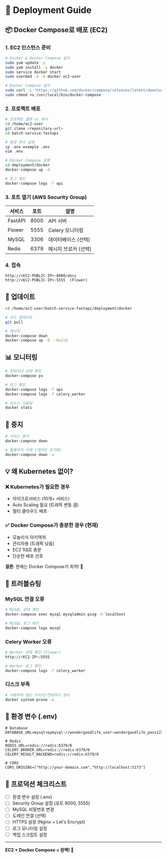 # 🚀 Deployment Guide

## 📦 Docker Compose로 배포 (EC2)

### 1. EC2 인스턴스 준비

```bash
# Docker & Docker Compose 설치
sudo yum update -y
sudo yum install -y docker
sudo service docker start
sudo usermod -a -G docker ec2-user

# Docker Compose 설치
sudo curl -L "https://github.com/docker/compose/releases/latest/download/docker-compose-$(uname -s)-$(uname -m)" -o /usr/local/bin/docker-compose
sudo chmod +x /usr/local/bin/docker-compose
```

### 2. 프로젝트 배포

```bash
# 프로젝트 클론 or 복사
cd /home/ec2-user
git clone <repository-url>
cd batch-service-fastapi

# 환경 변수 설정
cp .env.example .env
vim .env

# Docker Compose 실행
cd deployment/docker
docker-compose up -d

# 로그 확인
docker-compose logs -f api
```

### 3. 포트 열기 (AWS Security Group)

| 서비스 | 포트 | 설명 |
|--------|------|------|
| FastAPI | 8000 | API 서버 |
| Flower | 5555 | Celery 모니터링 |
| MySQL | 3306 | 데이터베이스 (선택) |
| Redis | 6379 | 메시지 브로커 (선택) |

### 4. 접속

```
http://<EC2-PUBLIC-IP>:8000/docs
http://<EC2-PUBLIC-IP>:5555  (Flower)
```

## 🔄 업데이트

```bash
cd /home/ec2-user/batch-service-fastapi/deployment/docker

# 코드 업데이트
git pull

# 재시작
docker-compose down
docker-compose up -d --build
```

## 📊 모니터링

```bash
# 컨테이너 상태 확인
docker-compose ps

# 로그 확인
docker-compose logs -f api
docker-compose logs -f celery_worker

# 리소스 사용량
docker stats
```

## 🛑 중지

```bash
# 서비스 중지
docker-compose down

# 볼륨까지 삭제 (데이터 초기화)
docker-compose down -v
```

## 💡 왜 Kubernetes 없이?

### ❌ Kubernetes가 필요한 경우
- 마이크로서비스 (10개+ 서비스)
- Auto Scaling 필요 (트래픽 변동 큼)
- 멀티 클라우드 배포

### ✅ Docker Compose가 충분한 경우 (현재)
- 모놀리식 아키텍처
- 관리자용 (트래픽 낮음)
- EC2 1대로 충분
- 단순한 배포 선호

**결론**: 현재는 Docker Compose가 최적! 🎯

## 🔧 트러블슈팅

### MySQL 연결 오류

```bash
# MySQL 상태 확인
docker-compose exec mysql mysqladmin ping -h localhost

# MySQL 로그 확인
docker-compose logs mysql
```

### Celery Worker 오류

```bash
# Worker 상태 확인 (Flower)
http://<EC2-IP>:5555

# Worker 로그 확인
docker-compose logs -f celery_worker
```

### 디스크 부족

```bash
# 사용하지 않는 이미지/컨테이너 정리
docker system prune -a
```

## 📝 환경 변수 (.env)

```env
# Database
DATABASE_URL=mysql+pymysql://wondergoodlife_user:wondergoodlife_pass123@mysql:3306/wondergoodlife_db

# Redis
REDIS_URL=redis://redis:6379/0
CELERY_BROKER_URL=redis://redis:6379/0
CELERY_RESULT_BACKEND=redis://redis:6379/0

# CORS
CORS_ORIGINS=["http://your-domain.com","http://localhost:5173"]
```

## 🎯 프로덕션 체크리스트

- [ ] 환경 변수 설정 (.env)
- [ ] Security Group 설정 (포트 8000, 5555)
- [ ] MySQL 비밀번호 변경
- [ ] 도메인 연결 (선택)
- [ ] HTTPS 설정 (Nginx + Let's Encrypt)
- [ ] 로그 모니터링 설정
- [ ] 백업 스크립트 설정

---

**EC2 + Docker Compose = 완벽! 🚀**

